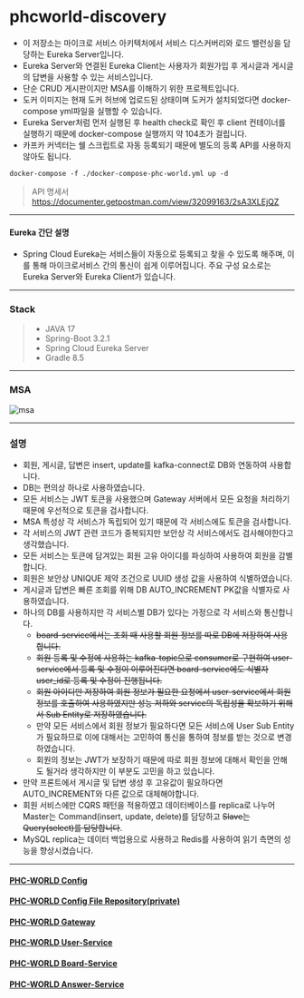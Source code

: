 # phcworld-discovery
* 이 저장소는 마이크로 서비스 아키텍처에서 서비스 디스커버리와 로드 밸런싱을 담당하는 Eureka Server입니다.  
* Eureka Server와 연결된 Eureka Client는 사용자가 회원가입 후 게시글과 게시글의 답변을 사용할 수 있는 서비스입니다.  
* 단순 CRUD 게시판이지만 MSA를 이해하기 위한 프로젝트입니다.
* 도커 이미지는 현재 도커 허브에 업로드된 상태이며 도커가 설치되었다면 docker-compose yml파일을 실행할 수 있습니다.
* Eureka Server처럼 먼저 실행된 후 health check로 확인 후 client 컨테이너를 실행하기 때문에 docker-compose 실행까지 약 104초가 걸립니다.
* 카프카 커넥터는 쉘 스크립트로 자동 등록되기 때문에 별도의 등록 API를 사용하지 않아도 됩니다.
```
docker-compose -f ./docker-compose-phc-world.yml up -d
```
> API 명세서
> https://documenter.getpostman.com/view/32099163/2sA3XLEjQZ
*** 
#### Eureka 간단 설명
* Spring Cloud Eureka는 서비스들이 자동으로 등록되고 찾을 수 있도록 해주며, 이를 통해 마이크로서비스 간의 통신이 쉽게 이루어집니다. 주요 구성 요소로는 Eureka Server와 Eureka Client가 있습니다.
*** 
### Stack
> * JAVA 17
> * Spring-Boot 3.2.1
> * Spring Cloud Eureka Server
> * Gradle 8.5
*** 
### MSA
![msa](https://github.com/javamogi/phcworld-discovery/assets/40781237/ba8b1fde-093d-46d7-874c-f92c2cc7fa60)
*** 
### 설명
* 회원, 게시글, 답변은 insert, update를 kafka-connect로 DB와 연동하여 사용합니다.
* DB는 편의상 하나로 사용하였습니다.
* 모든 서비스는 JWT 토큰을 사용했으며 Gateway 서버에서 모든 요청을 처리하기 때문에 우선적으로 토큰을 검사합니다.
* MSA 특성상 각 서비스가 독립되어 있기 때문에 각 서비스에도 토큰을 검사합니다.
* 각 서비스의 JWT 관련 코드가 중복되지만 보안상 각 서비스에서도 검사해야한다고 생각했습니다.
* 모든 서비스는 토큰에 담겨있는 회원 고유 아이디를 파싱하여 사용하여 회원을 감별합니다.
* 회원은 보안상 UNIQUE 제약 조건으로 UUID 생성 값을 사용하여 식별하였습니다.
* 게시글과 답변은 빠른 조회를 위해 DB AUTO_INCREMENT PK값을 식별자로 사용하였습니다.
* 하나의 DB를 사용하지만 각 서비스별 DB가 있다는 가정으로 각 서비스와 통신합니다.
  * ~~board-service에서는 조회 때 사용할 회원 정보를 따로 DB에 저장하여 사용합니다.~~
  * ~~회원 등록 및 수정에 사용하는 kafka-topic으로 consumer로 구현하여 user-service에서 등록 및 수정이 이루어진다면 board-service에도 식별자 user_id로 등록 및 수정이 진행됩니다.~~
  * ~~회원 아이디만 저장하여 회원 정보가 필요한 요청에서 user-service에서 회원 정보를 호출하여 사용하였지만 성능 저하와 service의 독립성을 확보하기 위해서 Sub Entity로 저장하였습니다.~~
  * 만약 모든 서비스에서 회원 정보가 필요하다면 모든 서비스에 User Sub Entity가 필요하므로 이에 대해서는 고민하여 통신을 통하여 정보를 받는 것으로 변경하였습니다.
  * 회원의 정보는 JWT가 보장하기 때문에 따로 회원 정보에 대해서 확인을 안해도 될거라 생각하지만 이 부분도 고민을 하고 있습니다.
* 만약 프론트에서 게시글 및 답변 생성 후 고유값이 필요하다면 AUTO_INCREMENT와 다른 값으로 대체해야합니다.
* 회원 서비스에만 CQRS 패턴을 적용하였고 데이터베이스를 replica로 나누어 Master는 Command(insert, update, delete)를 담당하고 ~~Slave는 Query(select)를 담당합니다~~.
* MySQL replica는 데이터 백업용으로 사용하고 Redis를 사용하여 읽기 측면의 성능을 향상시켰습니다.
***
#### [PHC-WORLD Config](https://github.com/javamogi/phc-world-config)
#### [PHC-WORLD Config File Repository(private)](https://github.com/javamogi/phc-world-git-repo)
#### [PHC-WORLD Gateway](https://github.com/javamogi/phc-world-gateway)
#### [PHC-WORLD User-Service](https://github.com/javamogi/phc-world-user-service)
#### [PHC-WORLD Board-Service](https://github.com/javamogi/phc-world-board-service)
#### [PHC-WORLD Answer-Service](https://github.com/javamogi/phc-world-board-answer-service)

